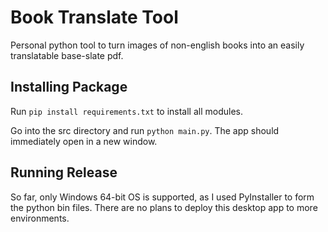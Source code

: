 # Book Translate Tool
Personal python tool to turn images of non-english books into an easily translatable base-slate pdf.

## Installing Package
Run ```pip install requirements.txt``` to install all modules.

Go into the src directory and run ```python main.py```. The app should immediately open in a new window.

## Running Release

So far, only Windows 64-bit OS is supported, as I used PyInstaller to form the python bin files. There are no plans to deploy this desktop app to more environments.